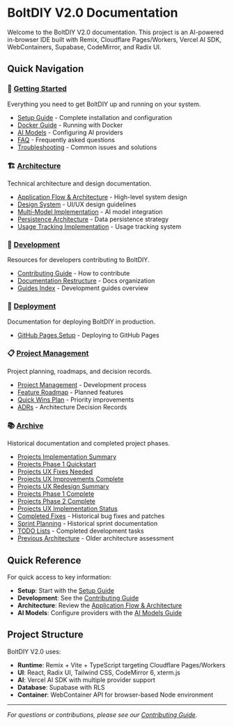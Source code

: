 # BoltDIY V2.0 Documentation

Welcome to the BoltDIY V2.0 documentation. This project is an AI-powered in-browser IDE built with Remix, Cloudflare Pages/Workers, Vercel AI SDK, WebContainers, Supabase, CodeMirror, and Radix UI.

## Quick Navigation

### 🚀 [Getting Started](./getting-started/)
Everything you need to get BoltDIY up and running on your system.
- [Setup Guide](./getting-started/SETUP_GUIDE.md) - Complete installation and configuration
- [Docker Guide](./getting-started/DOCKER.md) - Running with Docker
- [AI Models](./getting-started/ai-models.md) - Configuring AI providers
- [FAQ](./getting-started/faq.md) - Frequently asked questions
- [Troubleshooting](./getting-started/troubleshooting.md) - Common issues and solutions

### 🏗️ [Architecture](./architecture/)
Technical architecture and design documentation.
- [Application Flow & Architecture](./architecture/APPLICATION_FLOW_AND_ARCHITECTURE.md) - High-level system design
- [Design System](./architecture/DESIGN_SYSTEM.md) - UI/UX design guidelines
- [Multi-Model Implementation](./architecture/MULTI_MODEL_IMPLEMENTATION_SUMMARY.md) - AI model integration
- [Persistence Architecture](./architecture/PERSISTENCE_ARCHITECTURE.md) - Data persistence strategy
- [Usage Tracking Implementation](./architecture/USAGE_TRACKING_IMPLEMENTATION.md) - Usage tracking system

### 🔧 [Development](./development/)
Resources for developers contributing to BoltDIY.
- [Contributing Guide](./development/CONTRIBUTING.md) - How to contribute
- [Documentation Restructure](./development/DOCUMENTATION_RESTRUCTURE.md) - Docs organization
- [Guides Index](./development/guides-index.md) - Development guides overview

### 🚀 [Deployment](./deployment/)
Documentation for deploying BoltDIY in production.
- [GitHub Pages Setup](./deployment/GITHUB_PAGES_SETUP.md) - Deploying to GitHub Pages

### 📋 [Project Management](./project-management/)
Project planning, roadmaps, and decision records.
- [Project Management](./project-management/PROJECT_MANAGEMENT.md) - Development process
- [Feature Roadmap](./project-management/FEATURE_ROADMAP.md) - Planned features
- [Quick Wins Plan](./project-management/QUICK_WINS_PLAN.md) - Priority improvements
- [ADRs](./project-management/adr/) - Architecture Decision Records


### 📚 [Archive](./archive/)
Historical documentation and completed project phases.
- [Projects Implementation Summary](./archive/PROJECTS_IMPLEMENTATION_SUMMARY.md)
- [Projects Phase 1 Quickstart](./archive/PROJECTS_PHASE1_QUICKSTART.md)
- [Projects UX Fixes Needed](./archive/PROJECTS_UX_FIXES_NEEDED.md)
- [Projects UX Improvements Complete](./archive/PROJECTS_UX_IMPROVEMENTS_COMPLETE.md)
- [Projects UX Redesign Summary](./archive/PROJECTS_UX_REDESIGN_SUMMARY.md)
- [Projects Phase 1 Complete](./archive/PROJECTS_PHASE1_COMPLETE.md)
- [Projects Phase 2 Complete](./archive/PROJECTS_PHASE2_COMPLETE.md)
- [Projects UX Implementation Status](./archive/PROJECTS_UX_IMPLEMENTATION_STATUS.md)
- [Completed Fixes](./archive/fixes/) - Historical bug fixes and patches
- [Sprint Planning](./archive/SPRINT_CURRENT.md) - Historical sprint documentation
- [TODO Lists](./archive/TODO.md) - Completed development tasks
- [Previous Architecture](./archive/CURRENT_ARCHITECTURE.md) - Older architecture assessment

## Quick Reference

For quick access to key information:
- **Setup**: Start with the [Setup Guide](./getting-started/SETUP_GUIDE.md)
- **Development**: See the [Contributing Guide](./development/CONTRIBUTING.md)
- **Architecture**: Review the [Application Flow & Architecture](./architecture/APPLICATION_FLOW_AND_ARCHITECTURE.md)
- **AI Models**: Configure providers with the [AI Models Guide](./getting-started/ai-models.md)

## Project Structure

BoltDIY V2.0 uses:
- **Runtime**: Remix + Vite + TypeScript targeting Cloudflare Pages/Workers
- **UI**: React, Radix UI, Tailwind CSS, CodeMirror 6, xterm.js
- **AI**: Vercel AI SDK with multiple provider support
- **Database**: Supabase with RLS
- **Container**: WebContainer API for browser-based Node environment

---

*For questions or contributions, please see our [Contributing Guide](./development/CONTRIBUTING.md).*

